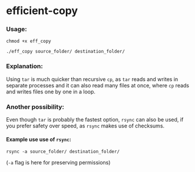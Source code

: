 # efficient-copy

### Usage:
`chmod +x eff_copy`

`./eff_copy source_folder/ destination_folder/`

### Explanation:
Using `tar` is much quicker than recursive `cp`, as `tar` reads and writes in separate processes and it can also read many files at once, where `cp` reads and writes files one by one in a loop.

### Another possibility:
Even though `tar` is probably the fastest option, `rsync` can also be used, if you prefer safety over speed, as `rsync` makes use of checksums.
#### Example use use of `rsync`:
`rsync -a source_folder/ destination_folder/`

(`-a` flag is here for preserving permissions)